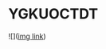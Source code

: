 # YGKUOCTDT
![]([img link](https://media.discordapp.net/attachments/1065111225912012801/1228090384345993310/Untitled21_20240411181211.png?ex=662ac74c&is=6618524c&hm=7a7aa301fbb91aabf7a18ce8bdeeba0743424758c0e52dcca59348525e7021ed&=&format=webp&quality=lossless&width=1073&height=671))
